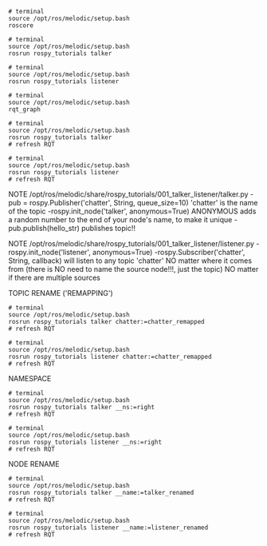 ```
# terminal
source /opt/ros/melodic/setup.bash
roscore

# terminal
source /opt/ros/melodic/setup.bash
rosrun rospy_tutorials talker

# terminal
source /opt/ros/melodic/setup.bash
rosrun rospy_tutorials listener

# terminal
source /opt/ros/melodic/setup.bash
rqt_graph

# terminal
source /opt/ros/melodic/setup.bash
rosrun rospy_tutorials talker
# refresh RQT

# terminal
source /opt/ros/melodic/setup.bash
rosrun rospy_tutorials listener
# refresh RQT
```

NOTE
/opt/ros/melodic/share/rospy_tutorials/001_talker_listener/talker.py
-pub = rospy.Publisher('chatter', String, queue_size=10)
	'chatter' is the name of the topic
-rospy.init_node('talker', anonymous=True) 
	ANONYMOUS adds a random number to the end of your node's name, to make it unique
-pub.publish(hello_str)
	publishes topic!!

NOTE
/opt/ros/melodic/share/rospy_tutorials/001_talker_listener/listener.py
-rospy.init_node('listener', anonymous=True)
-rospy.Subscriber('chatter', String, callback)
	will listen to any topic 'chatter'
	NO matter where it comes from (there is NO need to name the source node!!!, just the topic)
	NO matter if there are multiple sources

TOPIC RENAME ('REMAPPING')
```
# terminal
source /opt/ros/melodic/setup.bash
rosrun rospy_tutorials talker chatter:=chatter_remapped
# refresh RQT

# terminal
source /opt/ros/melodic/setup.bash
rosrun rospy_tutorials listener chatter:=chatter_remapped
# refresh RQT
```

NAMESPACE
```
# terminal
source /opt/ros/melodic/setup.bash
rosrun rospy_tutorials talker __ns:=right
# refresh RQT

# terminal
source /opt/ros/melodic/setup.bash
rosrun rospy_tutorials listener __ns:=right
# refresh RQT
```

NODE RENAME
```
# terminal
source /opt/ros/melodic/setup.bash
rosrun rospy_tutorials talker __name:=talker_renamed
# refresh RQT

# terminal
source /opt/ros/melodic/setup.bash
rosrun rospy_tutorials listener __name:=listener_renamed
# refresh RQT
```

